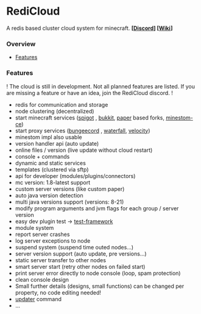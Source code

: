 # RediCloud

A redis based cluster cloud system for minecraft. 
**[[Discord](https://discord.gg/g2HV52VV4G)] [[Wiki](https://docs.redicloud.dev)]**
<br>

### Overview

- [Features](#features)


### Features

! The cloud is still in development. Not all planned features are listed. If you are missing a feature or have an idea, join the RediCloud discord. !

* redis for communication and storage&#x20;
* node clustering (decentralized)&#x20;
* start minecraft services ([spigot](https://getbukkit.org/download/spigot) , [bukkit](https://getbukkit.org/download/craftbukkit), [paper](https://papermc.io/) based forks, [minestom-ce](https://github.com/hollow-cube/minestom-ce))&#x20;
* start proxy services ([bungeecord](https://www.spigotmc.org/wiki/bungeecord/) , [waterfall](https://github.com/PaperMC/Waterfall), [velocity](https://github.com/PaperMC/Velocity))&#x20;
* minestom impl also usable
* version handler api (auto update)&#x20;
* online files / version (live update without cloud restart)&#x20;
* console + commands
* dynamic and static services
* templates (clustered via sftp)
* api for developer (modules/plugins/connectors)
* mc version: 1.8-latest support
* custom server versions (like custom paper)&#x20;
* auto java version detection&#x20;
* multi java versions support (versions: 8-21)&#x20;
* modify program arguments and jvm flags for each group / server version&#x20;
* easy dev plugin test -> [test-framework](development/test-framework.md)&#x20;
* module system&#x20;
* report server crashes&#x20;
* log server exceptions to node&#x20;
* suspend system (suspend time outed nodes...)&#x20;
* server version support (auto update, pre versions...)&#x20;
* static server transfer to other nodes&#x20;
* smart server start (retry other nodes on failed start)&#x20;
* print server error directly to node console (loop, spam protection)&#x20;
* clean console design&#x20;
* Small further details (designs, small functions) can be changed per property, no code editing needed!
* [updater](commands/version-updater.md) command&#x20;
* ...